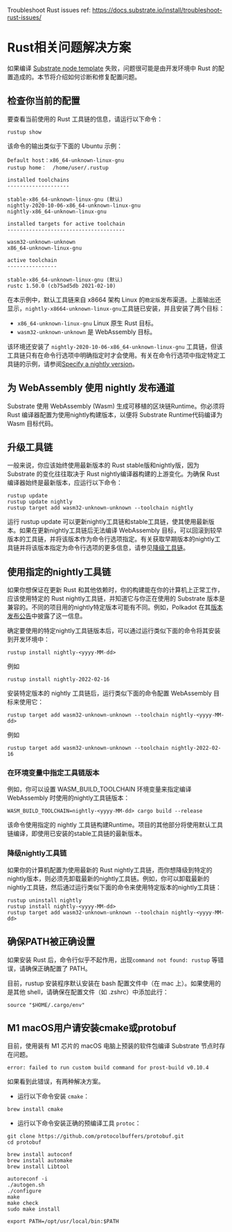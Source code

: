 Troubleshoot Rust issues
ref: https://docs.substrate.io/install/troubleshoot-rust-issues/

# Rust相关问题解决方案

如果编译 [Substrate node template](https://github.com/substrate-developer-hub/substrate-node-template) 失败，问题很可能是由开发环境中 Rust 的配置造成的。本节将介绍如何诊断和修复配置问题。

## 检查你当前的配置

要查看当前使用的 Rust 工具链的信息，请运行以下命令：

```shell
rustup show
```

该命令的输出类似于下面的 Ubuntu 示例：

```shell
Default host：x86_64-unknown-linux-gnu
rustup home：  /home/user/.rustup

installed toolchains
--------------------

stable-x86_64-unknown-linux-gnu (默认)
nightly-2020-10-06-x86_64-unknown-linux-gnu
nightly-x86_64-unknown-linux-gnu

installed targets for active toolchain
--------------------------------------

wasm32-unknown-unknown
x86_64-unknown-linux-gnu

active toolchain
----------------

stable-x86_64-unknown-linux-gnu (默认)
rustc 1.50.0 (cb75ad5db 2021-02-10)
```

在本示例中，默认工具链来自 x8664 架构 Linux 的`稳定版`发布渠道。上面输出还显示，`nightly-x8664-unknown-linux-gnu`工具链已安装，并且安装了两个目标：

- `x86_64-unknown-linux-gnu` Linux 原生 Rust 目标。
- `wasm32-unknown-unknown` 是 WebAssembly 目标。

该环境还安装了 `nightly-2020-10-06-x86_64-unknown-linux-gnu` 工具链，但该工具链只有在命令行选项中明确指定时才会使用。有关在命令行选项中指定特定工具链的示例，请参阅[Specify a nightly version](https://docs.substrate.io/install/troubleshoot-rust-issues/#specifying-nightly-version)。

## 为 WebAssembly 使用 nightly 发布通道

Substrate 使用 WebAssembly (Wasm) 生成可移植的区块链Runtime。你必须将 Rust 编译器配置为使用nightly构建版本，以便将 Substrate Runtime代码编译为 Wasm 目标代码。

## 升级工具链

一般来说，你应该始终使用最新版本的 Rust stable版和nightly版，因为 Substrate 的变化往往取决于 Rust nightly编译器构建的上游变化。为确保 Rust 编译器始终是最新版本，应运行以下命令：

```shell
rustup update
rustup update nightly
rustup target add wasm32-unknown-unknown --toolchain nightly
```

运行 rustup update 可以更新nightly工具链和stable工具链，使其使用最新版本。如果在更新nightly工具链后无法编译 WebAssembly 目标，可以回滚到较早版本的工具链，并将该版本作为命令行选项指定。有关获取早期版本的nightly工具链并将该版本指定为命令行选项的更多信息，请参见[降级工具链](https://docs.substrate.io/install/troubleshoot-rust-issues/#downgrading-rust-nightly)。

## 使用指定的nightly工具链

如果你想保证在更新 Rust 和其他依赖时，你的构建能在你的计算机上正常工作，应该使用特定的 Rust nightly工具链，并知道它与你正在使用的 Substrate 版本是兼容的。不同的项目用的nightly特定版本可能有不同。例如，Polkadot 在其[版本发布公告](https://github.com/paritytech/polkadot/releases)中披露了这一信息。

确定要使用的特定nightly工具链版本后，可以通过运行类似下面的命令将其安装到开发环境中：

```shell
rustup install nightly-<yyyy-MM-dd>
```

例如
```shell
rustup install nightly-2022-02-16
```

安装特定版本的 nightly 工具链后，运行类似下面的命令配置 WebAssembly 目标来使用它：

```shell
rustup target add wasm32-unknown-unknown --toolchain nightly-<yyyy-MM-dd>
```

例如

```shell
rustup target add wasm32-unknown-unknown --toolchain nightly-2022-02-16
```

### 在环境变量中指定工具链版本

例如，你可以设置 WASM_BUILD_TOOLCHAIN 环境变量来指定编译 WebAssembly 时使用的nightly工具链版本：

```shell
WASM_BUILD_TOOLCHAIN=nightly-<yyyy-MM-dd> cargo build --release
```

该命令使用指定的 nightly 工具链构建Runtime。项目的其他部分将使用默认工具链编译，即使用已安装的stable工具链的最新版本。

### 降级nightly工具链

如果你的计算机配置为使用最新的 Rust nightly工具链，而你想降级到特定的nightly版本，则必须先卸载最新的nightly工具链。例如，你可以卸载最新的nightly工具链，然后通过运行类似下面的命令来使用特定版本的nightly工具链：
```
rustup uninstall nightly
rustup install nightly-<yyyy-MM-dd>
rustup target add wasm32-unknown-unknown --toolchain nightly-<yyyy-MM-dd>
```

## 确保PATH被正确设置

如果安装 Rust 后，命令行似乎不起作用，出现`command not found: rustup` 等错误，请确保正确配置了 PATH。

目前，rustup 安装程序默认安装在 bash 配置文件中（在 mac 上）。如果使用的是其他 shell，请确保在配置文件（如 .zshrc）中添加此行：
```
source "$HOME/.cargo/env"
```


## M1 macOS用户请安装cmake或protobuf

目前，使用装有 M1 芯片的 macOS 电脑上预装的软件包编译 Substrate 节点时存在问题。

```shell
error: failed to run custom build command for prost-build v0.10.4
```
如果看到此错误，有两种解决方案。

- 运行以下命令安装 `cmake`：

```shell
brew install cmake
```

- 运行以下命令安装正确的预编译工具 `protoc`：

```shell
git clone https://github.com/protocolbuffers/protobuf.git
cd protobuf

brew install autoconf
brew install automake
brew install Libtool

autoreconf -i
./autogen.sh
./configure
make
make check
sudo make install

export PATH=/opt/usr/local/bin:$PATH

```

